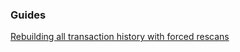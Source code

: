 ### Guides

[Rebuilding all transaction history with forced rescans](https://github.com/monaarchives/btcwallet/tree/master/docs/force_rescans.md)

